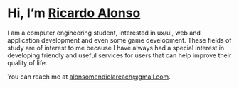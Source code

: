 # Hi, I’m [Ricardo Alonso](https://www.linkedin.com/in/richard-alonso/)

I am a computer engineering student, interested in ux/ui, web and application development and even some game development. These fields of study are of interest to me because I have always had a special interest in developing friendly and useful services for users that can help improve their quality of life.

You can reach me at [alonsomendiolareach@gmail.com](emailto:alonsomendiolareach@gmail.com).
